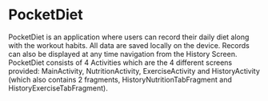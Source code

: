 # PocketDiet

PocketDiet is an application where users can record their daily diet along with the workout habits. All data are saved locally on the device. Records can also be displayed at any time navigation from the History Screen. PocketDiet consists of 4 Activities which are the 4 different screens provided: MainActivity, NutritionActivity, ExerciseActivity and HistoryActivity (which also contains 2 fragments, HistoryNutritionTabFragment and HistoryExerciseTabFragment). 
